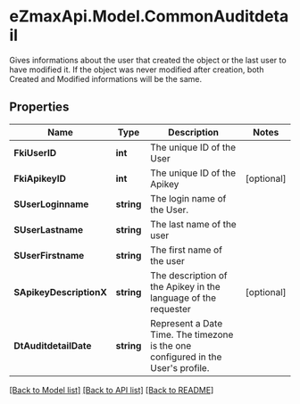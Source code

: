 # eZmaxApi.Model.CommonAuditdetail
Gives informations about the user that created the object or the last user to have modified it.  If the object was never modified after creation, both Created and Modified informations will be the same. 

## Properties

Name | Type | Description | Notes
------------ | ------------- | ------------- | -------------
**FkiUserID** | **int** | The unique ID of the User | 
**FkiApikeyID** | **int** | The unique ID of the Apikey | [optional] 
**SUserLoginname** | **string** | The login name of the User. | 
**SUserLastname** | **string** | The last name of the user | 
**SUserFirstname** | **string** | The first name of the user | 
**SApikeyDescriptionX** | **string** | The description of the Apikey in the language of the requester | [optional] 
**DtAuditdetailDate** | **string** | Represent a Date Time. The timezone is the one configured in the User&#39;s profile. | 

[[Back to Model list]](../README.md#documentation-for-models) [[Back to API list]](../README.md#documentation-for-api-endpoints) [[Back to README]](../README.md)

